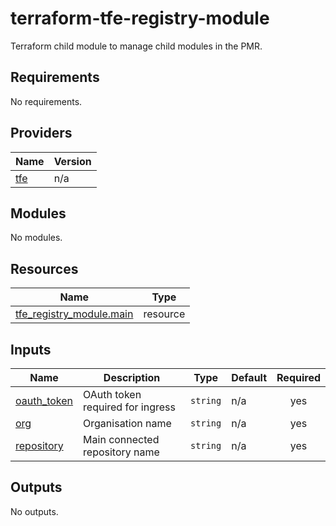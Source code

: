 # terraform-tfe-registry-module
Terraform child module to manage child modules in the PMR.

<!-- BEGIN_TF_DOCS -->
## Requirements

No requirements.

## Providers

| Name | Version |
|------|---------|
| <a name="provider_tfe"></a> [tfe](#provider\_tfe) | n/a |

## Modules

No modules.

## Resources

| Name | Type |
|------|------|
| [tfe_registry_module.main](https://registry.terraform.io/providers/hashicorp/tfe/latest/docs/resources/registry_module) | resource |

## Inputs

| Name | Description | Type | Default | Required |
|------|-------------|------|---------|:--------:|
| <a name="input_oauth_token"></a> [oauth\_token](#input\_oauth\_token) | OAuth token required for ingress | `string` | n/a | yes |
| <a name="input_org"></a> [org](#input\_org) | Organisation name | `string` | n/a | yes |
| <a name="input_repository"></a> [repository](#input\_repository) | Main connected repository name | `string` | n/a | yes |

## Outputs

No outputs.
<!-- END_TF_DOCS -->
